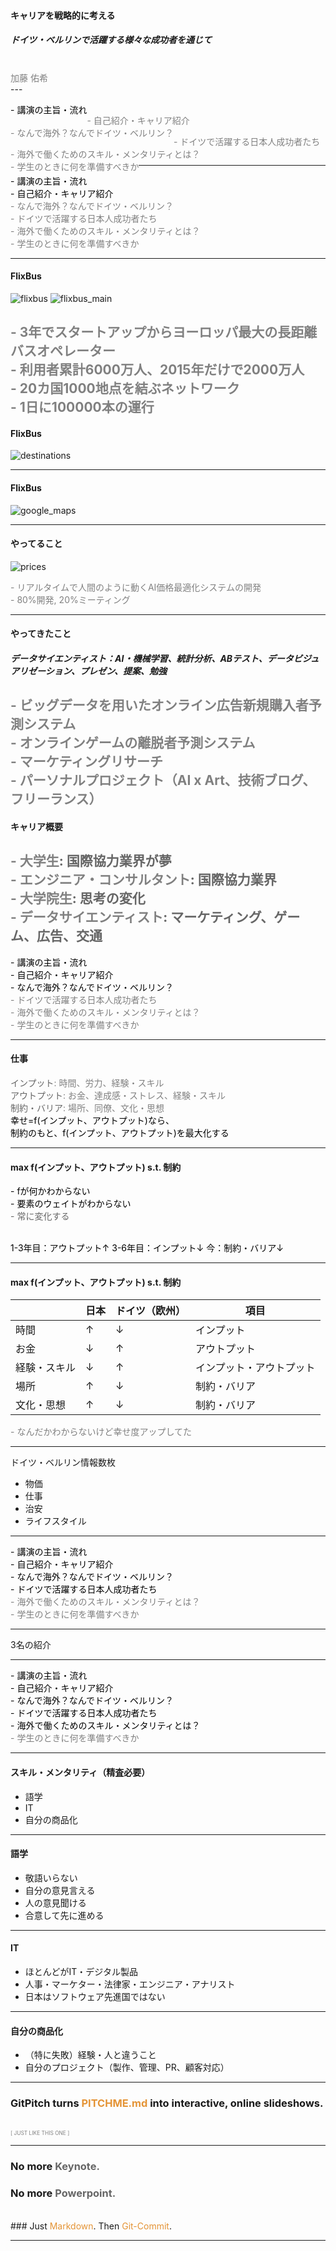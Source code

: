 #### キャリアを戦略的に考える

##### ドイツ・ベルリンで活躍する様々な成功者を通じて


<br>
<span style="color:gray">加藤 佑希</span>
<br>
---

<span style="color:black;float:left"> - 講演の主旨・流れ</span>
<br>
<span style="color:gray;float:left"> - 自己紹介・キャリア紹介</span>
<br>
<span style="color:gray;float:left"> - なんで海外？なんでドイツ・ベルリン？</span>
<br>
<span style="color:gray;float:left"> - ドイツで活躍する日本人成功者たち</span>
<br>
<span style="color:gray;float:left"> - 海外で働くためのスキル・メンタリティとは？</span>
<br>
<span style="color:gray;float:left"> - 学生のときに何を準備すべきか</span>

---

<span style="color:black"> - 講演の主旨・流れ</span>
<br>
<span style="color:black"> - 自己紹介・キャリア紹介</span>
<br>
<span style="color:gray"> - なんで海外？なんでドイツ・ベルリン？</span>
<br>
<span style="color:gray"> - ドイツで活躍する日本人成功者たち</span>
<br>
<span style="color:gray"> - 海外で働くためのスキル・メンタリティとは？</span>
<br>
<span style="color:gray"> - 学生のときに何を準備すべきか</span>

---


#### FlixBus

![flixbus](images/FlixBus-with-Icon.PNG)
![flixbus_main](images/flixbus_main.png)


<span style="color:gray"> - 3年でスタートアップからヨーロッパ最大の長距離バスオペレーター</span>
<br>
<span style="color:gray"> - 利用者累計6000万人、2015年だけで2000万人</span>
<br>
<span style="color:gray"> - 20カ国1000地点を結ぶネットワーク</span>
<br>
<span style="color:gray"> - 1日に100000本の運行</span>
---

#### FlixBus

![destinations](images/destinations.png)

---

#### FlixBus

![google_maps](images/google_maps.png)

---

#### やってること

![prices](images/prices.png)

<span style="color:gray"> - リアルタイムで人間のように動くAI価格最適化システムの開発</span>
<br>
<span style="color:gray"> - 80%開発, 20%ミーティング</span>

---


#### やってきたこと

##### データサイエンティスト：AI・機械学習、統計分析、ABテスト、データビジュアリゼーション、プレゼン、提案、勉強

<span style="color:gray"> - ビッグデータを用いたオンライン広告新規購入者予測システム</span>
<br>
<span style="color:gray"> - オンラインゲームの離脱者予測システム</span>
<br>
<span style="color:gray"> - マーケティングリサーチ</span>
<br>
<span style="color:gray"> - パーソナルプロジェクト（AI x Art、技術ブログ、フリーランス）</span>
---

#### キャリア概要

<span style="color:gray"> - 大学生</span><span style="color: #666666">: 国際協力業界が夢</span>
<br>
<span style="color:gray"> - エンジニア・コンサルタント</span><span style="color: #666666">: 国際協力業界</span>
<br>
<span style="color:gray"> - 大学院生</span><span style="color: #666666">: 思考の変化</span>
<br>
<span style="color:gray"> - データサイエンティスト</span><span style="color: #666666">: マーケティング、ゲーム、広告、交通</span>
---

<span style="color:black"> - 講演の主旨・流れ</span>
<br>
<span style="color:black"> - 自己紹介・キャリア紹介</span>
<br>
<span style="color:black"> - なんで海外？なんでドイツ・ベルリン？</span>
<br>
<span style="color:gray"> - ドイツで活躍する日本人成功者たち</span>
<br>
<span style="color:gray"> - 海外で働くためのスキル・メンタリティとは？</span>
<br>
<span style="color:gray"> - 学生のときに何を準備すべきか</span>

---

#### 仕事

<span style="color: #666666">インプット</span><span style="color:gray">: 時間、労力、経験・スキル</span>
<br>
<span style="color: #666666">アウトプット</span><span style="color:gray">: お金、達成感・ストレス、経験・スキル</span>
<br>
<span style="color: #666666">制約・バリア</span><span style="color:gray">: 場所、同僚、文化・思想</span>
<br>
<span style="color:black">幸せ=f(インプット、アウトプット)なら、</span>
<br>
<span style="color:black">制約のもと、f(インプット、アウトプット)を最大化する</span>


---

#### max f(インプット、アウトプット) s.t. 制約

<span style="color:black"> - fが何かわからない</span>
<br>
<span style="color:black"> - 要素のウェイトがわからない</span>
<br>
<span style="color:#666666"> - 常に変化する</span>
<br>
<br>

<span style="color:black"> 1-3年目：アウトプット↑</span>
<span style="color:black"> 3-6年目：インプット↓</span>
<span style="color:black"> 今：制約・バリア↓</span>

---

#### max f(インプット、アウトプット) s.t. 制約

|   |  日本 | ドイツ（欧州）  |項目|
|---|---|---|---|
| 時間  |  ↑ |  ↓ |インプット|
| お金  |  ↓ |  ↑ |アウトプット|
| 経験・スキル  |  ↓ |  ↑ |インプット・アウトプット|
| 場所  | ↑  | ↓  |制約・バリア|
| 文化・思想  | ↑  | ↓  |制約・バリア|

<span style="color:gray"> - なんだかわからないけど幸せ度アップしてた</span>

---

ドイツ・ベルリン情報数枚
- 物価
- 仕事
- 治安
- ライフスタイル

---


<span style="color:black"> - 講演の主旨・流れ</span>
<br>
<span style="color:black"> - 自己紹介・キャリア紹介</span>
<br>
<span style="color:black"> - なんで海外？なんでドイツ・ベルリン？</span>
<br>
<span style="color:black"> - ドイツで活躍する日本人成功者たち</span>
<br>
<span style="color:gray"> - 海外で働くためのスキル・メンタリティとは？</span>
<br>
<span style="color:gray"> - 学生のときに何を準備すべきか</span>

---

3名の紹介

---
<span style="color:black"> - 講演の主旨・流れ</span>
<br>
<span style="color:black"> - 自己紹介・キャリア紹介</span>
<br>
<span style="color:black"> - なんで海外？なんでドイツ・ベルリン？</span>
<br>
<span style="color:black"> - ドイツで活躍する日本人成功者たち</span>
<br>
<span style="color:black"> - 海外で働くためのスキル・メンタリティとは？</span>
<br>
<span style="color:gray"> - 学生のときに何を準備すべきか</span>

---
#### スキル・メンタリティ（精査必要）
- 語学
- IT
- 自分の商品化


---

#### 語学

- 敬語いらない
- 自分の意見言える
- 人の意見聞ける
- 合意して先に進める

---

#### IT

- ほとんどがIT・デジタル製品
- 人事・マーケター・法律家・エンジニア・アナリスト
- 日本はソフトウェア先進国ではない

---

#### 自分の商品化

- （特に失敗）経験・人と違うこと
- 自分のプロジェクト（製作、管理、PR、顧客対応）


---

### GitPitch turns <span style="color: #e49436; text-transform: none">PITCHME.md</span> into interactive, online slideshows.
<br>
<span style="color:gray; font-size:0.6em;">[ JUST LIKE THIS ONE ]</span>

---

### No more <span style="color: #666666">Keynote.</span>
### No more <span style="color: #666666">Powerpoint.</span>
<br>
### Just <span style="color: #e49436">Markdown</span>. Then <span style="color: #e49436">Git-Commit</span>.

---